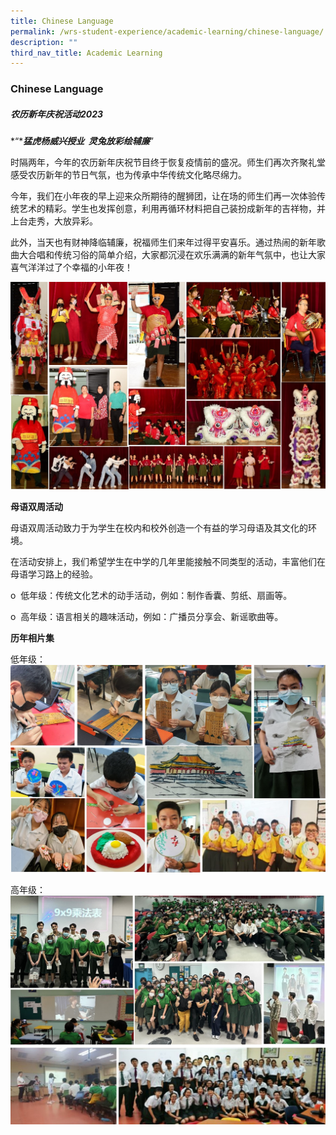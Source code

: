 ```yaml
---
title: Chinese Language
permalink: /wrs-student-experience/academic-learning/chinese-language/
description: ""
third_nav_title: Academic Learning
---
```

### **Chinese Language**
##### **农历新年庆祝活动2023**        

*“****猛虎杨威兴授业  灵兔放彩绘辅廉***”

时隔两年，今年的农历新年庆祝节目终于恢复疫情前的盛况。师生们再次齐聚礼堂感受农历新年的节日气氛，也为传承中华传统文化略尽绵力。

今年，我们在小年夜的早上迎来众所期待的醒狮团，让在场的师生们再一次体验传统艺术的精彩。学生也发挥创意，利用再循环材料把自己装扮成新年的吉祥物，并上台走秀，大放异彩。

此外，当天也有财神降临辅廉，祝福师生们来年过得平安喜乐。通过热闹的新年歌曲大合唱和传统习俗的简单介绍，大家都沉浸在欢乐满满的新年气氛中，也让大家喜气洋洋过了个幸福的小年夜！

![](/images/CL%20pic%201.jpg)

**母语双周活动**

母语双周活动致力于为学生在校内和校外创造一个有益的学习母语及其文化的环境。

在活动安排上，我们希望学生在中学的几年里能接触不同类型的活动，丰富他们在母语学习路上的经验。

o  低年级：传统文化艺术的动手活动，例如：制作香囊、剪纸、扇画等。

o  高年级：语言相关的趣味活动，例如：广播员分享会、新谣歌曲等。

**历年相片集**

低年级：
![](/images/CL%20pic%202.jpg)

高年级：
![](/images/CL%20pic%203.jpg)

